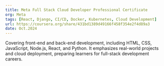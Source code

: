 ```yaml
---
title: Meta Full Stack Cloud Developer Professional Certificate
org: Meta
tags: [React, Django, CI/CD, Docker, Kubernetes, Cloud Development]
url: https://coursera.org/share/431bd1389d49166f458f354e2f4d89a3
date: Oct.2024
---
```


Covering front-end and back-end development, including HTML, CSS, JavaScript, Node.js, React, and Python. It emphasizes real-world projects and cloud deployment, preparing learners for full-stack development careers.

